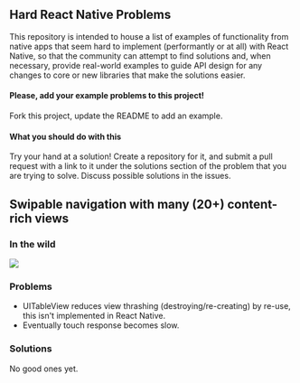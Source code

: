 ## Hard React Native Problems

This repository is intended to house a list of examples of functionality
from native apps that seem hard to implement (performantly or at all)
with React Native, so that the community can attempt to find solutions
and, when necessary, provide real-world examples to guide API design for
any changes to core or new libraries that make the solutions easier.

#### Please, add your example problems to this project!

Fork this project, update the README to add an example.


#### What you should do with this

Try your hand at a solution! Create a repository for it, and submit a
pull request with a link to it under the solutions section of the
problem that you are trying to solve. Discuss possible solutions in the
issues.

## Swipable navigation with many (20+) content-rich views

### In the wild

![](http://url.brentvatne.ca/18j8x.gif)

### Problems

- UITableView reduces view thrashing (destroying/re-creating) by re-use,
this isn't implemented in React Native.
- Eventually touch response becomes slow.

### Solutions

No good ones yet.

